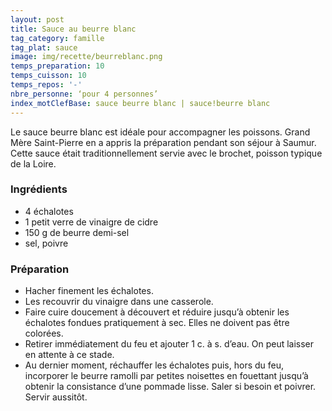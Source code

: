 ```yaml
---
layout: post
title: Sauce au beurre blanc
tag_category: famille
tag_plat: sauce
image: img/recette/beurreblanc.png
temps_preparation: 10
temps_cuisson: 10
temps_repos: '-'
nbre_personne: ‘pour 4 personnes’
index_motClefBase: sauce beurre blanc | sauce!beurre blanc
---
```

Le sauce beurre blanc est idéale pour accompagner les poissons. Grand Mère Saint-Pierre en a appris la préparation pendant son séjour à Saumur. Cette sauce était traditionnellement servie avec le brochet, poisson typique de la Loire.

### Ingrédients
* 4 échalotes
* 1 petit verre de vinaigre de cidre
* 150 g de beurre demi-sel
* sel, poivre

### Préparation
* Hacher finement les échalotes.
* Les recouvrir du vinaigre dans une casserole.
* Faire cuire doucement à découvert et réduire jusqu’à obtenir les échalotes fondues pratiquement à sec. Elles ne doivent pas être colorées.
* Retirer immédiatement du feu et ajouter 1 c. à s. d’eau. On peut laisser en attente à ce stade.
* Au dernier moment, réchauffer les échalotes puis, hors du feu, incorporer le beurre ramolli par petites noisettes en fouettant jusqu’à obtenir la consistance d’une pommade lisse. Saler si besoin et poivrer. Servir aussitôt.
